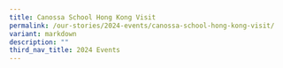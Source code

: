 ```yaml
---
title: Canossa School Hong Kong Visit
permalink: /our-stories/2024-events/canossa-school-hong-kong-visit/
variant: markdown
description: ""
third_nav_title: 2024 Events
---
```

